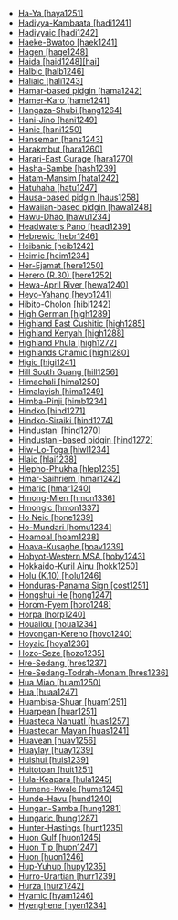 - [Ha-Ya [haya1251]](tree/sino1245/burm1265/lolo1265/lolo1267/hani1249/biso1244/hani1250/haya1251/md.ini)
- [Hadiyya-Kambaata [hadi1241]](tree/afro1255/cush1243/east2699/high1285/sida1247/hadi1241/md.ini)
- [Hadiyyaic [hadi1242]](tree/afro1255/cush1243/east2699/high1285/sida1247/hadi1241/hadi1242/md.ini)
- [Haeke-Bwatoo [haek1241]](tree/aust1307/mala1545/east2712/ocea1241/sout3173/newc1243/main1286/nort3325/nort3211/vohk1236/vohk1234/bwat1242/haek1241/md.ini)
- [Hagen [hage1248]](tree/nucl1709/cent2120/hage1248/md.ini)
- [Haida [haid1248][hai]](tree/haid1248/md.ini)
- [Halbic [halb1246]](tree/indo1319/clas1257/indo1320/indo1321/midd1375/cont1248/indo1323/halb1246/md.ini)
- [Haliaic [hali1243]](tree/aust1307/mala1545/east2712/ocea1241/west2818/meso1253/newi1242/stge1234/nort3225/neha1246/nucl1750/buka1262/hali1243/md.ini)
- [Hamar-based pidgin [hama1242]](tree/pidg1258/hama1242/md.ini)
- [Hamer-Karo [hame1241]](tree/sout2845/ahkk1235/hame1241/md.ini)
- [Hangaza-Shubi [hang1264]](tree/atla1278/volt1241/benu1247/bant1294/sout3152/narr1281/east2731/nort3203/grea1289/west2842/kivu1239/rwan1241/rund1244/hang1264/md.ini)
- [Hani-Jino [hani1249]](tree/sino1245/burm1265/lolo1265/lolo1267/hani1249/md.ini)
- [Hanic [hani1250]](tree/sino1245/burm1265/lolo1265/lolo1267/hani1249/biso1244/hani1250/md.ini)
- [Hanseman [hans1243]](tree/nucl1709/mada1298/croi1234/mabu1247/hans1243/md.ini)
- [Harakmbut [hara1260]](tree/hara1260/md.ini)
- [Harari-East Gurage [hara1270]](tree/afro1255/semi1276/west2786/ethi1244/sout3078/hara1270/md.ini)
- [Hasha-Sambe [hash1239]](tree/atla1278/volt1241/benu1247/benu1248/alum1249/alum1250/hash1239/md.ini)
- [Hatam-Mansim [hata1242]](tree/hata1242/md.ini)
- [Hatuhaha [hatu1247]](tree/aust1307/mala1545/nunu1252/piru1243/east2752/sole1243/sera1270/ulia1238/hatu1247/md.ini)
- [Hausa-based pidgin [haus1258]](tree/pidg1258/haus1258/md.ini)
- [Hawaiian-based pidgin [hawa1248]](tree/pidg1258/hawa1248/md.ini)
- [Hawu-Dhao [hawu1234]](tree/aust1307/mala1545/bima1248/flor1240/sumb1242/hawu1234/md.ini)
- [Headwaters Pano [head1239]](tree/pano1259/pano1256/main1279/pano1257/head1239/md.ini)
- [Hebrewic [hebr1246]](tree/afro1255/semi1276/west2786/cent2236/nort3165/cana1267/hebr1246/md.ini)
- [Heibanic [heib1242]](tree/heib1242/md.ini)
- [Heimic [heim1234]](tree/sino1245/brah1260/kony1246/kony1249/heim1234/md.ini)
- [Her-Ejamat [here1250]](tree/atla1278/nort3146/cent2230/bakk1238/jool1234/jola1264/fhjo1234/pfjo1234/here1250/md.ini)
- [Herero (R.30) [here1252]](tree/atla1278/volt1241/benu1247/bant1294/sout3152/narr1281/cent2260/njil1234/sout3233/kune1234/cimb1239/here1252/md.ini)
- [Hewa-April River [hewa1240]](tree/sepi1257/sepi1258/west2576/hewa1240/md.ini)
- [Heyo-Yahang [heyo1241]](tree/nucl1708/nucl1590/heyo1241/md.ini)
- [Hibito-Cholon [hibi1242]](tree/hibi1242/md.ini)
- [High German [high1289]](tree/indo1319/clas1257/germ1287/nort3152/west2793/high1289/md.ini)
- [Highland East Cushitic [high1285]](tree/afro1255/cush1243/east2699/high1285/md.ini)
- [Highland Kenyah [high1288]](tree/aust1307/mala1545/nort3253/nort3171/keny1280/high1288/md.ini)
- [Highland Phula [high1272]](tree/sino1245/burm1265/lolo1265/lolo1267/nili1235/sout3212/high1272/md.ini)
- [Highlands Chamic [high1280]](tree/aust1307/mala1545/mala1554/cham1327/cham1330/high1280/md.ini)
- [Higic [higi1241]](tree/afro1255/chad1250/bium1280/nort3156/higi1241/md.ini)
- [Hill South Guang [hill1256]](tree/atla1278/volt1241/kwav1236/nyoa1234/poto1254/tano1248/guan1278/sout2781/hill1256/md.ini)
- [Himachali [hima1250]](tree/indo1319/clas1257/indo1320/indo1321/midd1375/dard1244/hima1250/md.ini)
- [Himalayish [hima1249]](tree/sino1245/hima1249/md.ini)
- [Himba-Pinji [himb1234]](tree/atla1278/volt1241/benu1247/bant1294/sout3152/narr1281/bant1295/b10b1234/tsog1242/nort3213/himb1234/md.ini)
- [Hindko [hind1271]](tree/indo1319/clas1257/indo1320/indo1321/midd1375/cont1248/indo1324/sind1278/lahn1241/hind1274/hind1271/md.ini)
- [Hindko-Siraiki [hind1274]](tree/indo1319/clas1257/indo1320/indo1321/midd1375/cont1248/indo1324/sind1278/lahn1241/hind1274/md.ini)
- [Hindustani [hind1270]](tree/indo1319/clas1257/indo1320/indo1321/midd1375/cont1248/midl1245/shau1239/indo1322/west2812/hind1270/md.ini)
- [Hindustani-based pidgin [hind1272]](tree/pidg1258/hind1272/md.ini)
- [Hiw-Lo-Toga [hiwl1234]](tree/aust1307/mala1545/east2712/ocea1241/nort3195/nort3205/torr1262/hiwl1234/md.ini)
- [Hlaic [hlai1238]](tree/taik1256/hlai1238/md.ini)
- [Hlepho-Phukha [hlep1235]](tree/sino1245/burm1265/lolo1265/lolo1267/nili1235/sout3212/high1272/phow1235/hlep1235/md.ini)
- [Hmar-Saihriem [hmar1242]](tree/sino1245/kuki1245/kuki1246/cent2330/cent2005/mizo1244/hmar1240/hmar1242/md.ini)
- [Hmaric [hmar1240]](tree/sino1245/kuki1245/kuki1246/cent2330/cent2005/mizo1244/hmar1240/md.ini)
- [Hmong-Mien [hmon1336]](tree/hmon1336/md.ini)
- [Hmongic [hmon1337]](tree/hmon1336/hmon1337/md.ini)
- [Ho Neic [hone1239]](tree/hmon1336/hmon1337/nucl1714/jion1235/hone1239/md.ini)
- [Ho-Mundari [homu1234]](tree/aust1305/mund1335/nort3151/kher1245/mund1336/homu1234/md.ini)
- [Hoamoal [hoam1238]](tree/aust1307/mala1545/nunu1252/piru1243/west2843/hoam1238/md.ini)
- [Hoava-Kusaghe [hoav1239]](tree/aust1307/mala1545/east2712/ocea1241/west2818/meso1253/newi1242/stge1234/nort3225/newg1239/east2761/rovi1239/hoav1239/md.ini)
- [Hobyot-Western MSA [hoby1243]](tree/afro1255/semi1276/west2786/mode1252/hoby1243/md.ini)
- [Hokkaido-Kuril Ainu [hokk1250]](tree/ainu1252/hokk1250/md.ini)
- [Holu (K.10) [holu1246]](tree/atla1278/volt1241/benu1247/bant1294/sout3152/narr1281/cent2260/njil1234/nort3257/mbal1259/holu1246/md.ini)
- [Honduras-Panama Sign [cost1251]](tree/sign1238/deaf1237/lsfi1234/asli1244/cost1251/md.ini)
- [Hongshui He [hong1247]](tree/taik1256/kamt1241/daic1238/daic1237/nort3326/nort3180/nort3189/hong1247/md.ini)
- [Horom-Fyem [horo1248]](tree/atla1278/volt1241/benu1247/benu1248/sout2800/horo1248/md.ini)
- [Horpa [horp1240]](tree/sino1245/burm1265/naqi1236/qian1263/rgya1241/west2973/horp1240/md.ini)
- [Houailou [houa1234]](tree/aust1307/mala1545/east2712/ocea1241/sout3173/newc1243/main1286/sout3313/mids1246/houa1234/md.ini)
- [Hovongan-Kereho [hovo1240]](tree/aust1307/mala1545/nort3253/sara1342/puna1279/mull1247/hovo1240/md.ini)
- [Hoyaic [hoya1236]](tree/anim1240/inla1262/west2867/hoya1236/md.ini)
- [Hozo-Seze [hozo1235]](tree/maoo1243/west2445/hozo1235/md.ini)
- [Hre-Sedang [hres1237]](tree/aust1305/bahn1264/nort3150/hres1236/hres1237/md.ini)
- [Hre-Sedang-Todrah-Monam [hres1236]](tree/aust1305/bahn1264/nort3150/hres1236/md.ini)
- [Hua Miao [huam1250]](tree/hmon1336/hmon1337/nucl1714/nucl1720/west2803/grea1295/chua1248/firs1234/huam1250/md.ini)
- [Hua [huaa1247]](tree/tuuu1241/huaa1247/md.ini)
- [Huambisa-Shuar [huam1251]](tree/jiva1245/shua1256/huam1251/md.ini)
- [Huarpean [huar1251]](tree/huar1251/md.ini)
- [Huasteca Nahuatl [huas1257]](tree/utoa1244/sout3136/cora1261/azte1234/east2720/huas1257/md.ini)
- [Huastecan Mayan [huas1241]](tree/maya1287/huas1241/md.ini)
- [Huavean [huav1256]](tree/huav1256/md.ini)
- [Huaylay [huay1239]](tree/quec1387/quec1386/cent2141/huay1239/md.ini)
- [Huishui [huis1239]](tree/hmon1336/hmon1337/nucl1714/nucl1720/west2803/grea1295/huis1239/md.ini)
- [Huitotoan [huit1251]](tree/huit1251/md.ini)
- [Hula-Keapara [hula1245]](tree/aust1307/mala1545/east2712/ocea1241/west2818/papu1253/peri1258/cent2070/sina1272/hula1245/md.ini)
- [Humene-Kwale [hume1245]](tree/kwal1257/hume1245/md.ini)
- [Hunde-Havu [hund1240]](tree/atla1278/volt1241/benu1247/bant1294/sout3152/narr1281/east2731/nort3203/grea1289/west2842/kivu1239/fore1272/hund1240/md.ini)
- [Hungan-Samba [hung1281]](tree/atla1278/volt1241/benu1247/bant1294/sout3152/narr1281/cent2260/west2968/nzad1235/lwer1234/ding1244/loan1238/klce1234/kiko1235/hung1281/md.ini)
- [Hungaric [hung1287]](tree/ural1272/hung1287/md.ini)
- [Hunter-Hastings [hunt1235]](tree/pama1250/sout3135/news1235/yuin1243/kuri1270/hunt1235/md.ini)
- [Huon Gulf [huon1245]](tree/aust1307/mala1545/east2712/ocea1241/west2818/nort3206/huon1245/md.ini)
- [Huon Tip [huon1247]](tree/nucl1709/fini1244/huon1246/east2705/tran1296/huon1247/md.ini)
- [Huon [huon1246]](tree/nucl1709/fini1244/huon1246/md.ini)
- [Hup-Yuhup [hupy1235]](tree/nada1235/east2549/hupy1235/md.ini)
- [Hurro-Urartian [hurr1239]](tree/hurr1239/md.ini)
- [Hurza [hurz1242]](tree/afro1255/chad1250/bium1280/hurz1242/md.ini)
- [Hyamic [hyam1246]](tree/atla1278/volt1241/benu1247/benu1248/west2801/nort3184/hyam1246/md.ini)
- [Hyenghene [hyen1234]](tree/aust1307/mala1545/east2712/ocea1241/sout3173/newc1243/main1286/nort3325/nort3211/nmip1235/nmif1235/hyen1234/md.ini)
